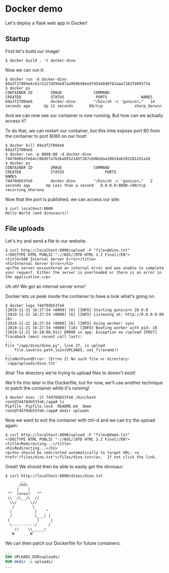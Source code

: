 # Docker demo

Let's deploy a flask web app in Docker!

## Startup

First let's build our image!

    $ docker build . -t docker-dino

Now we can run it:

    $ docker run -d docker-dino
    69a3f27004e6c62c5227d594e87aa969b48eedf45448d6f62aaa7182f409371b
    $ docker ps
    CONTAINER ID        IMAGE              COMMAND                  CREATED             STATUS              PORTS               NAMES
    69a3f27004e6        docker-dino        "/bin/sh -c 'gunicor…"   14 seconds ago      Up 11 seconds       80/tcp              sharp_darwin

And we can now see our container is now running. But how can we actually
access it?

To do that, we can restart our container, but this time expose port 80 from
the container to port 8080 on our host!

    $ docker kill 69a3f27004e6
    69a3f27004e6
    $ docker run -p 8000:80 -d docker-dino 
    74470db53fe64cc0b457afb1ba6552145f267c698ddaa28624a62832812d1a16
    $ docker ps
    CONTAINER ID        IMAGE              COMMAND                  CREATED             STATUS                  PORTS                  NAMES
    74470db53fe6        docker-dino        "/bin/sh -c 'gunicor…"   2 seconds ago       Up Less than a second   0.0.0.0:8000->80/tcp   recursing_khorana

Now that the port is published, we can access our site:

    $ curl localhost:8000
    Hello World (and dinosaurs)!

## File uploads

Let's try and send a file to our website.

    $ curl http://localhost:8000/upload -F "file=@dino.txt"
    <!DOCTYPE HTML PUBLIC "-//W3C//DTD HTML 3.2 Final//EN">
    <title>500 Internal Server Error</title>
    <h1>Internal Server Error</h1>
    <p>The server encountered an internal error and was unable to complete your request. Either the server is overloaded or there is an error in the application.</p>

Uh oh! We got an internal server error!

Docker lets us peek inside the container to have a look what's going on.

    $ docker logs 74470db53fe6
    [2019-11-21 16:27:54 +0000] [6] [INFO] Starting gunicorn 20.0.0
    [2019-11-21 16:27:54 +0000] [6] [INFO] Listening at: http://0.0.0.0:80 (6)
    [2019-11-21 16:27:54 +0000] [6] [INFO] Using worker: sync
    [2019-11-21 16:27:54 +0000] [10] [INFO] Booting worker with pid: 10
    [2019-11-21 16:28:08,911] ERROR in app: Exception on /upload [POST]
    Traceback (most recent call last):
    ...
    File "/app/dino/dino.py", line 27, in upload
        file.save(os.path.join(UPLOADS, out_filename))
    ...
    FileNotFoundError: [Errno 2] No such file or directory: '/app/uploads/dino.txt'

Aha! The directory we're trying to upload files to doesn't exist!

We'll fix this later in the Dockerfile, but for now, we'll use another
technique to patch the container while it's running!

    $ docker exec -it 74470db53fe6 /bin/bash
    root@74470db53fe6:/app# ls
    Pipfile  Pipfile.lock  README.md  demo
    root@74470db53fe6:/app# mkdir uploads

Now we want to exit the container with ctrl-d and we can try the upload again:

    $ curl http://localhost:8000/upload -F "file=@demo.txt"
    <!DOCTYPE HTML PUBLIC "-//W3C//DTD HTML 3.2 Final//EN">
    <title>Redirecting...</title>
    <h1>Redirecting...</h1>
    <p>You should be redirected automatically to target URL: <a href="/files/dino.txt">/files/dino.txt</a>.  If not click the link.

Great! We should then be able to easily get the dinosaur:

    $ curl http://localhost:8000/dinos/dino.txt
           __
          /oo\
         |    |
     ^^  (vvvv)   ^^
     \\  /\__/\  //
      \\/      \//
       /        \        
      |          |    ^  
      /          \___/ | 
     (            )     |
      \----------/     /
        //    \\_____/
       W       W 

We can then patch our Dockerfile for future containers:

```Dockerfile
...
ENV UPLOADS_DIR=uploads/
RUN mkdir -p uploads/
...
```
